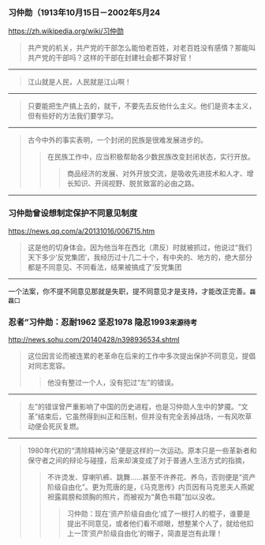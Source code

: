 ### 习仲勋（1913年10月15日－2002年5月24
https://zh.wikipedia.org/wiki/习仲勋
>共产党的机关，共产党的干部怎么能怕老百姓，对老百姓没有感情？那能叫共产党的干部吗？这样的干部在封建社会都不算好官！
---
>江山就是人民，人民就是江山啊！
---
>只要能把生产搞上去的，就干，不要先去反他什么主义。他们是资本主义，但有些好的方法我们要学习。
---
>古今中外的事实表明，一个封闭的民族是很难发展进步的。
>>在民族工作中，应当积极帮助各少数民族改变封闭状态，实行开放。
>>>商品经济的发展、对外开放交流，是吸收先进技术和人才、增长知识、开阔视野、脱贫致富的必由之路。
---
### 习仲勋曾设想制定保护不同意见制度
https://news.qq.com/a/20131016/006715.htm
>这是他的切身体会。因为他当年在西北（肃反）时就被抓过，他说过“我们天下多少‘反党集团’，我经历过十几二十个，有中央的、地方的，绝大部分都是不同意见、不同看法，结果被搞成了‘反党集团
---
一个法案，你不提不同意见那就是失职，提不同意见才是支持，才能改正完善。`龘龘囗`
### 忍者”习仲勋：忍耐1962 坚忍1978 隐忍1993`来源待考`
http://news.sohu.com/20140428/n398936534.shtml
>这位因言论而被连累的老革命在后来的工作中多次提出保护不同意见，提倡对同志宽容。
>>他没有整过一个人，没有犯过“左”的错误。
---
>左”的错误曾严重影响了中国的历史进程，也是习仲勋人生中的梦魇。“文革”结束后，它虽然得到纠正和压制，但并没有完全丢掉战场，一有风吹草动便会死灰复燃。
---
>1980年代初的“清除精神污染”便是这样的一次运动。原本只是一些革新者和保守者之间的辩论与碰撞，后来却演变成了对于普通人生活方式的指摘，
>>不许烫发、穿喇叭裤、跳舞……甚至不许养花、养鸟，否则便是“资产阶级自由化”。更为荒唐的是，《马克思传》内页因有马克思夫人燕妮袒露肩膀和颈胸的照片，而被视为“黄色书籍”加以没收。
>>>习仲勋：现在‘资产阶级自由化’成了一根打人的棍子，谁要是提出不同意见，或者他们看不顺眼，想整某个人了，就给他扣上一顶‘资产阶级自由化’的帽子，简直是岂有此理！
